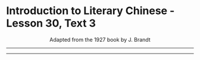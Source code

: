# Introduction to Literary Chinese - Lesson 30, Text 3

<center>Adapted from the 1927 book by J. Brandt</center>

---

---
